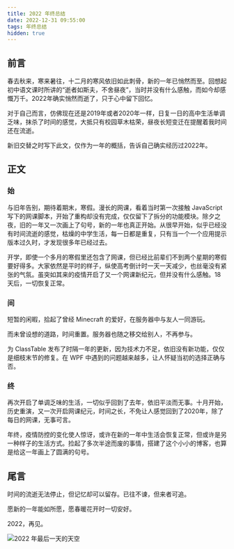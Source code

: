 ```yaml
---
title: 2022 年终总结
date: 2022-12-31 09:55:00
tags: 年终总结
hidden: true
---
```

## 前言

春去秋来，寒来暑往，十二月的寒风依旧如此刺骨，新的一年已悄然而至。回想起初中语文课时所讲的“逝者如斯夫，不舍昼夜”，当时并没有什么感触，而如今却感慨万千。2022年确实悄然而逝了，只于心中留下回忆。

对于自己而言，仿佛现在还是2019年或者2020年一样，日复一日的高中生活单调乏味，抹杀了时间的感觉，大抵只有校园草木枯荣，昼夜长短变迁在提醒着我时间还在流逝。

新旧交替之时写下此文，仅作为一年的概括，告诉自己确实经历过2022年。

## 正文

### 始

与旧年告别，期待着期末，寒假。漫长的网课，看着当时第一次接触 JavaScript 写下的网课脚本，开始了重构却没有完成，仅仅留下了拆分的功能模块。除夕之夜，旧的一年又一次画上了句号，新的一年也真正开始。从很早开始，似乎已经没有时间流逝的感觉，枯燥的中学生活，每一日都是重复，只有当一个一个应用提示版本过久时，才发现很多年已经过去。

开学，即使一个多月的寒假里还包含了网课，但已经比前辈们不到两个星期的寒假要好得多。大家依然是平时的样子，纵使高考倒计时一天一天减少，也丝毫没有紧张的气氛。虽突如其来的疫情开启了又一个网课新纪元，但并没有什么感触。18天后，一切恢复正常。

### 间

短暂的闲暇，拾起了曾经 Minecraft 的爱好，在服务器中与友人一同游玩。

而未曾设想的道路，时间重置。服务器也随之移交给别人，不再参与。

为 ClassTable 发布了时隔一年的更新，因为技术力不足，依旧没有新功能，仅仅是细枝末节的修复。在 WPF 中遇到的问题越来越多，让人怀疑当初的选择正确与否。

### 终

再次开启了单调乏味的生活，一切似乎回到了去年，依旧平淡而无事。十月开始，历史重演，又一次开启网课纪元，时间之长，不免让人感觉回到了2020年，除了每日的网课，无事可言。

年终，疫情防控的变化使人惊讶，或许在新的一年中生活会恢复正常，但或许是另一种样子的生活方式。捡起了多次半途而废的事情，搭建了这个小小的博客，也算是给这一年画上了圆满的句号。

## 尾言

时间的流逝无法停止，但记忆却可以留存。已往不谏，但来者可追。

愿新的一年能如所愿，愿春暖花开时一切安好。

2022，再见。

![2022 年最后一天的天空](sky-of-the-last-day-in-2022.webp)
